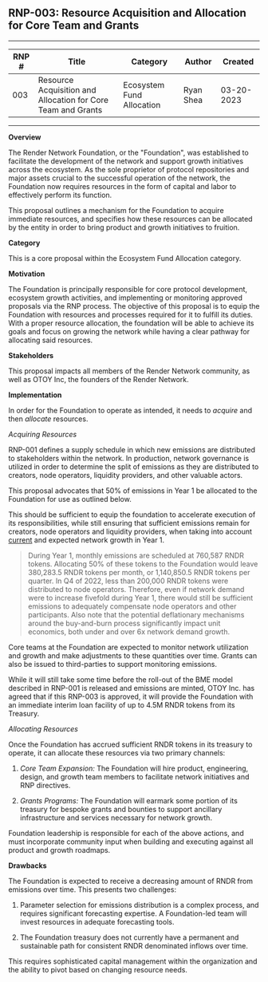 ## **RNP-003: Resource Acquisition and Allocation for Core Team and Grants**

---
|RNP # |Title  |Category | Author |Created
|------|-------|---------|--------|--|
|003   |Resource Acquisition and Allocation for Core Team and Grants |Ecosystem Fund Allocation|Ryan Shea|03-20-2023
---

**Overview**

The Render Network Foundation, or the "Foundation", was established to
facilitate the development of the network and support growth initiatives
across the ecosystem. As the sole proprietor of protocol repositories
and major assets crucial to the successful operation of the network, the
Foundation now requires resources in the form of capital and labor to
effectively perform its function.

This proposal outlines a mechanism for the Foundation to acquire
immediate resources, and specifies how these resources can be allocated
by the entity in order to bring product and growth initiatives to
fruition.

**Category**

This is a core proposal within the Ecosystem Fund Allocation category.

**Motivation**

The Foundation is principally responsible for core protocol development,
ecosystem growth activities, and implementing or monitoring approved
proposals via the RNP process. The objective of this proposal is to
equip the Foundation with resources and processes required for it to
fulfill its duties. With a proper resource allocation, the foundation
will be able to achieve its goals and focus on growing the network while
having a clear pathway for allocating said resources.

**Stakeholders**

This proposal impacts all members of the Render Network community, as
well as OTOY Inc, the founders of the Render Network.

**Implementation**

In order for the Foundation to operate as intended, it needs to
*acquire* and then *allocate* resources.

*Acquiring Resources*

RNP-001 defines a supply schedule in which new emissions are distributed
to stakeholders within the network. In production, network governance is
utilized in order to determine the split of emissions as they are
distributed to creators, node operators, liquidity providers, and other
valuable actors.

This proposal advocates that 50% of emissions in Year 1 be allocated to
the Foundation for use as outlined below.

This should be sufficient to equip the foundation to accelerate
execution of its responsibilities, while still ensuring that sufficient
emissions remain for creators, node operators and liquidity providers,
when taking into account
[current](https://medium.com/render-token/render-network-q4-review-and-beyond-february-21st-2023-behind-the-network-btn-c597a17e48a6)
and expected network growth in Year 1.

> During Year 1, monthly emissions are scheduled at 760,587 RNDR tokens.
> Allocating 50% of these tokens to the Foundation would leave 380,283.5
> RNDR tokens per month, or 1,140,850.5 RNDR tokens per quarter. In Q4
> of 2022, less than 200,000 RNDR tokens were distributed to node
> operators. Therefore, even if network demand were to increase fivefold
> during Year 1, there would still be sufficient emissions to adequately
> compensate node operators and other participants. Also note that the
> potential deflationary mechanisms around the buy-and-burn process
> significantly impact unit economics, both under and over 6x network
> demand growth.

Core teams at the Foundation are expected to monitor network utilization
and growth and make adjustments to these quantities over time. Grants
can also be issued to third-parties to support monitoring emissions.

While it will still take some time before the roll-out of the BME model
described in RNP-001 is released and emissions are minted, OTOY Inc. has
agreed that if this RNP-003 is approved, it will provide the Foundation
with an immediate interim loan facility of up to 4.5M RNDR tokens from
its Treasury.

*Allocating Resources*

Once the Foundation has accrued sufficient RNDR tokens in its treasury
to operate, it can allocate these resources via two primary channels:

1.  *Core Team Expansion:* The Foundation will hire product, engineering, design, and growth team members to facilitate network initiatives and RNP directives.

2.  *Grants Programs:* The Foundation will earmark some portion of its treasury for bespoke grants and bounties to support ancillary infrastructure and services necessary for network growth.

Foundation leadership is responsible for each of the above actions, and
must incorporate community input when building and executing against all
product and growth roadmaps.

**Drawbacks**

The Foundation is expected to receive a decreasing amount of RNDR from
emissions over time. This presents two challenges:

1.  Parameter selection for emissions distribution is a complex process, and requires significant forecasting expertise. A Foundation-led team will invest resources in adequate forecasting tools.

2.  The Foundation treasury does not currently have a permanent and sustainable path for consistent RNDR denominated inflows over time.

This requires sophisticated capital management within the organization
and the ability to pivot based on changing resource needs.


